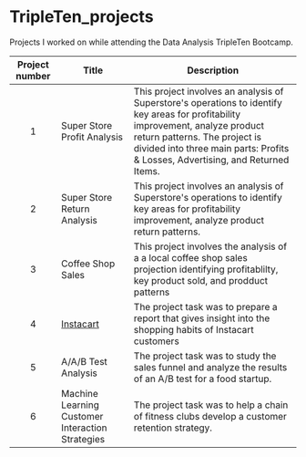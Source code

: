 # TripleTen_projects
Projects I worked on while attending the Data Analysis TripleTen Bootcamp.


| Project number | Title | Description |
| :-----------: | ----------- |----------- |
| 1 | Super Store Profit Analysis| This project involves an analysis of Superstore's operations to identify key areas for profitability improvement, analyze product return patterns. The project is divided into three main parts: Profits & Losses, Advertising, and Returned Items. |
| 2 | Super Store Return Analysis| This project involves an analysis of Superstore's operations to identify key areas for profitability improvement, analyze product return patterns.
| 3 | Coffee Shop Sales | This project involves the analysis of a a local coffee shop sales projection identifying profitablilty, key product sold, and prodduct patterns
| 4 | [Instacart](https://github.com/zarina-perez/TripleTen_projects/tree/main/02-EDA_project) | The project task was to prepare a report that gives insight into the shopping habits of Instacart customers |
| 5 | A/A/B Test Analysis | The project task was to study the sales funnel and analyze the results of an A/B test for a food startup. |
| 6 | Machine Learning Customer Interaction Strategies | The project task was to help a chain of fitness clubs develop a customer retention strategy. |
